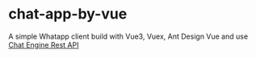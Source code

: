 # chat-app-by-vue

A simple Whatapp client build with Vue3, Vuex, Ant Design Vue and use [Chat Engine Rest API](https://chatengine.io/)

